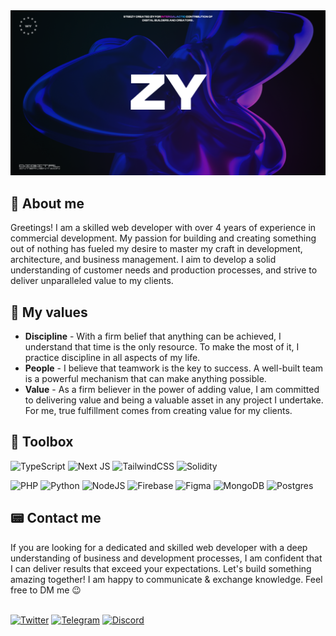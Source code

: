 <img src="./public/banner2.png" />

<h2>🔮 About me</h2>
Greetings! I am a skilled web developer with over 4 years of experience in commercial development. My passion for building and creating something out of nothing has fueled my desire to master my craft in development, architecture, and business management. I aim to develop a solid understanding of customer needs and production processes, and strive to deliver unparalleled value to my clients.

<h2>🏺 My values</h2>

- **Discipline** - With a firm belief that anything can be achieved, I understand that time is the only resource. To make the most of it, I practice discipline in all aspects of my life.
- **People** - I believe that teamwork is the key to success. A well-built team is a powerful mechanism that can make anything possible.
- **Value** - As a firm believer in the power of adding value, I am committed to delivering value and being a valuable asset in any project I undertake. For me, true fulfillment comes from creating value for my clients.

<h2>🧰 Toolbox</h2>       

![TypeScript](https://img.shields.io/badge/typescript-%23007ACC.svg?style=for-the-badge&logo=typescript&logoColor=white)
![Next JS](https://img.shields.io/badge/Next-black?style=for-the-badge&logo=next.js&logoColor=white)
![TailwindCSS](https://img.shields.io/badge/tailwindcss-%2338B2AC.svg?style=for-the-badge&logo=tailwind-css&logoColor=white)
![Solidity](https://img.shields.io/badge/Solidity-%23363636.svg?style=for-the-badge&logo=solidity&logoColor=white)

![PHP](https://img.shields.io/badge/php-%23777BB4.svg?style=for-the-badge&logo=php&logoColor=white)
![Python](https://img.shields.io/badge/python-3670A0?style=for-the-badge&logo=python&logoColor=ffdd54)
![NodeJS](https://img.shields.io/badge/node.js-6DA55F?style=for-the-badge&logo=node.js&logoColor=white)
![Firebase](https://img.shields.io/badge/firebase-%23039BE5.svg?style=for-the-badge&logo=firebase)
![Figma](https://img.shields.io/badge/figma-%23F24E1E.svg?style=for-the-badge&logo=figma&logoColor=white)
![MongoDB](https://img.shields.io/badge/MongoDB-%234ea94b.svg?style=for-the-badge&logo=mongodb&logoColor=white)
![Postgres](https://img.shields.io/badge/postgres-%23316192.svg?style=for-the-badge&logo=postgresql&logoColor=white)


<h2>📟 Contact me</h2>
If you are looking for a dedicated and skilled web developer with a deep understanding of business and development processes, I am confident that I can deliver results that exceed your expectations. Let's build something amazing together! I am happy to communicate & exchange knowledge. Feel free to DM me 😉
<br /><br />

<a href="https://twitter.com/0xsteezy" target="_blank">![Twitter](https://img.shields.io/badge/Twitter-%231DA1F2.svg?style=for-the-badge&logo=Twitter&logoColor=white)<a/>
<a href="https://t.me/therealsteezy" target="_blank">![Telegram](https://img.shields.io/badge/Telegram-2CA5E0?style=for-the-badge&logo=telegram&logoColor=white)<a/>
<a href="https://discord.com/users/253188731085783040" target="_blank">![Discord](https://img.shields.io/badge/Discord-%235865F2.svg?style=for-the-badge&logo=discord&logoColor=white)<a/>

